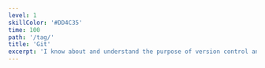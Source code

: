 ```yaml
---
level: 1
skillColor: '#DD4C35'
time: 100
path: '/tag/'
title: 'Git'
excerpt: 'I know about and understand the purpose of version control and it is one of the main things I want to get better at.'
---
```

